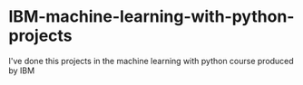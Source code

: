 # IBM-machine-learning-with-python-projects
I've done this projects in the machine learning with python course produced by IBM
